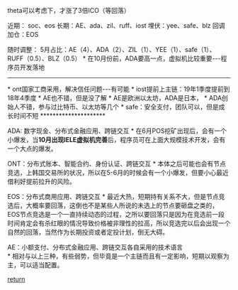 theta可以考虑下，才涨了3倍ICO（等回落）

近期：
soc、eos
长期：AE、ada、zil、ruff、iost
埋伏：yee、safe、blz
回调加仓：EOS

随时调整：
5月占比：AE（4）、ADA（2）、ZIL（1）、YEE（1）、safe（1）、RUFF（0.5）、BLZ（0.5）
    * 在10月份前，ADA要高一点，虚拟机比较重要---程序员开发落地


<hr>
* ont国家工商采用，解决信任问题---有可能
* iost提前上主链：19年1季度提前到18年4季度
* AE也不错，但是没了解
    * AE是欧洲以太坊，ADA是日本，
* ADA创始人不错，参与过比特币、以太坊等几个
* safe：安全支付，团队可以，但是成长时间不短
*********************

ADA: 数字现金、分布式金融应用、跨链交互
    * 在6月POS挖矿出现后，会有一个小爆发，当**10月出现IELE虚拟机完善**后，程序员可在上面大规模技术开发，会有一个大点的爆发。

ONT：分布式账本、智能合约、身份认证、跨链交互
    * 本体之后可能也会有节点竞选，上韩国交易所的状况，所以在5-6月的时候会有一个小爆发，但要小心最近借利好提前拉升的风险。

EOS：分布式商用应用、跨链交互
    * 最近大热，短期持有关系不大，但是节点竞选后，大概率要回落，这倒也不是某些人所说的未选上的节点要砸盘之类的，EOS节点竞选是一个一直持续动态的过程，之所以要回落只是因为在竞选前一段时间肯定会有杀红眼的情况导致价格被非理性的拉高，所以竞选完以后会出现一个自然的回落，当然作为长期投资或者定投计划，倒无大碍。

AE：小额支付、分布式金融应用、跨链交互各自采用的技术语言    
    * 相对与以上三种，有些弱势，但毕竟是一个主链而且有一定影响，短期以观察为主，可以适当配置。





[return](README.md)